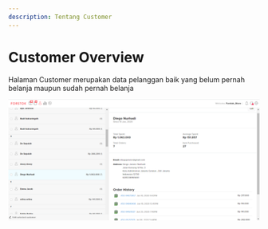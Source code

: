 ```yaml
---
description: Tentang Customer
---
```


# Customer Overview

Halaman Customer merupakan data pelanggan baik yang belum pernah belanja maupun sudah pernah belanja

![](../../.gitbook/assets/image%20%2894%29.png)



